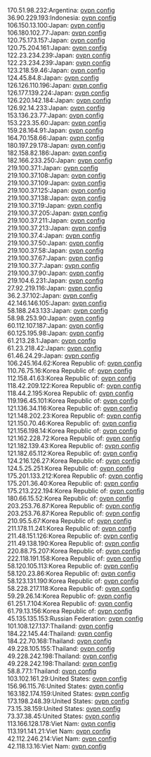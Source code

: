 170.51.98.232:Argentina: [ovpn config](vpn/170_51_98_232.ovpn)  
36.90.229.193:Indonesia: [ovpn config](vpn/36_90_229_193.ovpn)  
106.150.13.100:Japan: [ovpn config](vpn/106_150_13_100.ovpn)  
106.180.102.77:Japan: [ovpn config](vpn/106_180_102_77.ovpn)  
120.75.173.157:Japan: [ovpn config](vpn/120_75_173_157.ovpn)  
120.75.204.161:Japan: [ovpn config](vpn/120_75_204_161.ovpn)  
122.23.234.239:Japan: [ovpn config](vpn/122_23_234_239.ovpn)  
122.23.234.239:Japan: [ovpn config](vpn/122_23_234_239.ovpn)  
123.218.59.46:Japan: [ovpn config](vpn/123_218_59_46.ovpn)  
124.45.84.8:Japan: [ovpn config](vpn/124_45_84_8.ovpn)  
126.126.110.196:Japan: [ovpn config](vpn/126_126_110_196.ovpn)  
126.177.139.224:Japan: [ovpn config](vpn/126_177_139_224.ovpn)  
126.220.142.184:Japan: [ovpn config](vpn/126_220_142_184.ovpn)  
126.92.14.233:Japan: [ovpn config](vpn/126_92_14_233.ovpn)  
153.136.23.77:Japan: [ovpn config](vpn/153_136_23_77.ovpn)  
153.223.35.60:Japan: [ovpn config](vpn/153_223_35_60.ovpn)  
159.28.164.91:Japan: [ovpn config](vpn/159_28_164_91.ovpn)  
164.70.158.66:Japan: [ovpn config](vpn/164_70_158_66.ovpn)  
180.197.29.178:Japan: [ovpn config](vpn/180_197_29_178.ovpn)  
182.158.82.186:Japan: [ovpn config](vpn/182_158_82_186.ovpn)  
182.166.233.250:Japan: [ovpn config](vpn/182_166_233_250.ovpn)  
219.100.37.1:Japan: [ovpn config](vpn/219_100_37_1.ovpn)  
219.100.37.108:Japan: [ovpn config](vpn/219_100_37_108.ovpn)  
219.100.37.109:Japan: [ovpn config](vpn/219_100_37_109.ovpn)  
219.100.37.125:Japan: [ovpn config](vpn/219_100_37_125.ovpn)  
219.100.37.138:Japan: [ovpn config](vpn/219_100_37_138.ovpn)  
219.100.37.19:Japan: [ovpn config](vpn/219_100_37_19.ovpn)  
219.100.37.205:Japan: [ovpn config](vpn/219_100_37_205.ovpn)  
219.100.37.211:Japan: [ovpn config](vpn/219_100_37_211.ovpn)  
219.100.37.213:Japan: [ovpn config](vpn/219_100_37_213.ovpn)  
219.100.37.4:Japan: [ovpn config](vpn/219_100_37_4.ovpn)  
219.100.37.50:Japan: [ovpn config](vpn/219_100_37_50.ovpn)  
219.100.37.58:Japan: [ovpn config](vpn/219_100_37_58.ovpn)  
219.100.37.67:Japan: [ovpn config](vpn/219_100_37_67.ovpn)  
219.100.37.7:Japan: [ovpn config](vpn/219_100_37_7.ovpn)  
219.100.37.90:Japan: [ovpn config](vpn/219_100_37_90.ovpn)  
219.104.6.231:Japan: [ovpn config](vpn/219_104_6_231.ovpn)  
27.92.219.116:Japan: [ovpn config](vpn/27_92_219_116.ovpn)  
36.2.37.102:Japan: [ovpn config](vpn/36_2_37_102.ovpn)  
42.146.146.105:Japan: [ovpn config](vpn/42_146_146_105.ovpn)  
58.188.243.133:Japan: [ovpn config](vpn/58_188_243_133.ovpn)  
58.98.253.90:Japan: [ovpn config](vpn/58_98_253_90.ovpn)  
60.112.107.187:Japan: [ovpn config](vpn/60_112_107_187.ovpn)  
60.125.195.98:Japan: [ovpn config](vpn/60_125_195_98.ovpn)  
61.213.28.1:Japan: [ovpn config](vpn/61_213_28_1.ovpn)  
61.23.218.42:Japan: [ovpn config](vpn/61_23_218_42.ovpn)  
61.46.24.29:Japan: [ovpn config](vpn/61_46_24_29.ovpn)  
106.245.164.62:Korea Republic of: [ovpn config](vpn/106_245_164_62.ovpn)  
110.76.75.16:Korea Republic of: [ovpn config](vpn/110_76_75_16.ovpn)  
112.158.41.63:Korea Republic of: [ovpn config](vpn/112_158_41_63.ovpn)  
118.42.209.122:Korea Republic of: [ovpn config](vpn/118_42_209_122.ovpn)  
118.44.2.195:Korea Republic of: [ovpn config](vpn/118_44_2_195.ovpn)  
119.196.45.101:Korea Republic of: [ovpn config](vpn/119_196_45_101.ovpn)  
121.136.34.116:Korea Republic of: [ovpn config](vpn/121_136_34_116.ovpn)  
121.148.202.23:Korea Republic of: [ovpn config](vpn/121_148_202_23.ovpn)  
121.150.70.46:Korea Republic of: [ovpn config](vpn/121_150_70_46.ovpn)  
121.156.198.14:Korea Republic of: [ovpn config](vpn/121_156_198_14.ovpn)  
121.162.228.72:Korea Republic of: [ovpn config](vpn/121_162_228_72.ovpn)  
121.182.139.43:Korea Republic of: [ovpn config](vpn/121_182_139_43.ovpn)  
121.182.65.112:Korea Republic of: [ovpn config](vpn/121_182_65_112.ovpn)  
124.216.126.27:Korea Republic of: [ovpn config](vpn/124_216_126_27.ovpn)  
124.5.25.251:Korea Republic of: [ovpn config](vpn/124_5_25_251.ovpn)  
175.201.133.212:Korea Republic of: [ovpn config](vpn/175_201_133_212.ovpn)  
175.201.36.40:Korea Republic of: [ovpn config](vpn/175_201_36_40.ovpn)  
175.213.222.194:Korea Republic of: [ovpn config](vpn/175_213_222_194.ovpn)  
180.66.15.52:Korea Republic of: [ovpn config](vpn/180_66_15_52.ovpn)  
203.253.76.87:Korea Republic of: [ovpn config](vpn/203_253_76_87.ovpn)  
203.253.76.87:Korea Republic of: [ovpn config](vpn/203_253_76_87.ovpn)  
210.95.5.67:Korea Republic of: [ovpn config](vpn/210_95_5_67.ovpn)  
211.178.11.241:Korea Republic of: [ovpn config](vpn/211_178_11_241.ovpn)  
211.48.151.126:Korea Republic of: [ovpn config](vpn/211_48_151_126.ovpn)  
211.49.138.190:Korea Republic of: [ovpn config](vpn/211_49_138_190.ovpn)  
220.88.75.207:Korea Republic of: [ovpn config](vpn/220_88_75_207.ovpn)  
222.118.191.158:Korea Republic of: [ovpn config](vpn/222_118_191_158.ovpn)  
58.120.105.113:Korea Republic of: [ovpn config](vpn/58_120_105_113.ovpn)  
58.120.23.86:Korea Republic of: [ovpn config](vpn/58_120_23_86.ovpn)  
58.123.131.190:Korea Republic of: [ovpn config](vpn/58_123_131_190.ovpn)  
58.228.217.118:Korea Republic of: [ovpn config](vpn/58_228_217_118.ovpn)  
59.29.26.14:Korea Republic of: [ovpn config](vpn/59_29_26_14.ovpn)  
61.251.7.104:Korea Republic of: [ovpn config](vpn/61_251_7_104.ovpn)  
61.79.13.156:Korea Republic of: [ovpn config](vpn/61_79_13_156.ovpn)  
45.135.135.153:Russian Federation: [ovpn config](vpn/45_135_135_153.ovpn)  
101.108.127.137:Thailand: [ovpn config](vpn/101_108_127_137.ovpn)  
184.22.145.44:Thailand: [ovpn config](vpn/184_22_145_44.ovpn)  
184.22.70.168:Thailand: [ovpn config](vpn/184_22_70_168.ovpn)  
49.228.105.155:Thailand: [ovpn config](vpn/49_228_105_155.ovpn)  
49.228.242.198:Thailand: [ovpn config](vpn/49_228_242_198.ovpn)  
49.228.242.198:Thailand: [ovpn config](vpn/49_228_242_198.ovpn)  
58.8.77.1:Thailand: [ovpn config](vpn/58_8_77_1.ovpn)  
103.102.161.29:United States: [ovpn config](vpn/103_102_161_29.ovpn)  
156.96.115.76:United States: [ovpn config](vpn/156_96_115_76.ovpn)  
163.182.174.159:United States: [ovpn config](vpn/163_182_174_159.ovpn)  
173.198.248.39:United States: [ovpn config](vpn/173_198_248_39.ovpn)  
73.15.38.159:United States: [ovpn config](vpn/73_15_38_159.ovpn)  
73.37.38.45:United States: [ovpn config](vpn/73_37_38_45.ovpn)  
113.166.128.178:Viet Nam: [ovpn config](vpn/113_166_128_178.ovpn)  
113.191.141.21:Viet Nam: [ovpn config](vpn/113_191_141_21.ovpn)  
42.112.246.214:Viet Nam: [ovpn config](vpn/42_112_246_214.ovpn)  
42.118.13.16:Viet Nam: [ovpn config](vpn/42_118_13_16.ovpn)  
